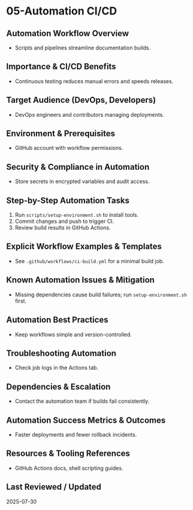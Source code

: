 # 05-Automation CI/CD

## Automation Workflow Overview

- Scripts and pipelines streamline documentation builds.

## Importance & CI/CD Benefits

- Continuous testing reduces manual errors and speeds releases.

## Target Audience (DevOps, Developers)

- DevOps engineers and contributors managing deployments.

## Environment & Prerequisites

- GitHub account with workflow permissions.

## Security & Compliance in Automation

- Store secrets in encrypted variables and audit access.

## Step-by-Step Automation Tasks

1. Run `scripts/setup-environment.sh` to install tools.
2. Commit changes and push to trigger CI.
3. Review build results in GitHub Actions.

## Explicit Workflow Examples & Templates

- See `.github/workflows/ci-build.yml` for a minimal build job.

## Known Automation Issues & Mitigation

- Missing dependencies cause build failures; run `setup-environment.sh` first.

## Automation Best Practices

- Keep workflows simple and version-controlled.

## Troubleshooting Automation

- Check job logs in the Actions tab.

## Dependencies & Escalation

- Contact the automation team if builds fail consistently.

## Automation Success Metrics & Outcomes

- Faster deployments and fewer rollback incidents.

## Resources & Tooling References

- GitHub Actions docs, shell scripting guides.

## Last Reviewed / Updated

2025-07-30
